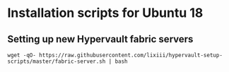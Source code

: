 # Installation scripts for Ubuntu 18

## Setting up new Hypervault fabric servers 

```
wget -qO- https://raw.githubusercontent.com/lixiii/hypervault-setup-scripts/master/fabric-server.sh | bash 
```
